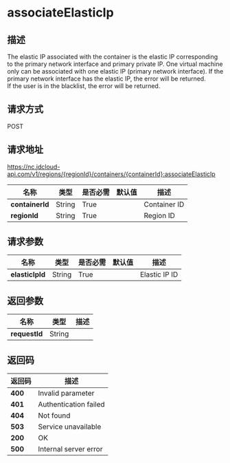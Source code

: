 # associateElasticIp


## 描述
The elastic IP associated with the container is the elastic IP corresponding to the primary network interface and primary private IP.
One virtual machine only can be associated with one elastic IP (primary network interface). If the primary network interface has the elastic IP, the error will be returned. <br>
If the user is in the blacklist, the error will be returned.


## 请求方式
POST

## 请求地址
https://nc.jdcloud-api.com/v1/regions/{regionId}/containers/{containerId}:associateElasticIp

|名称|类型|是否必需|默认值|描述|
|---|---|---|---|---|
|**containerId**|String|True| |Container ID|
|**regionId**|String|True| |Region ID|

## 请求参数
|名称|类型|是否必需|默认值|描述|
|---|---|---|---|---|
|**elasticIpId**|String|True| |Elastic IP ID|


## 返回参数
|名称|类型|描述|
|---|---|---|
|**requestId**|String| |


## 返回码
|返回码|描述|
|---|---|
|**400**|Invalid parameter|
|**401**|Authentication failed|
|**404**|Not found|
|**503**|Service unavailable|
|**200**|OK|
|**500**|Internal server error|
